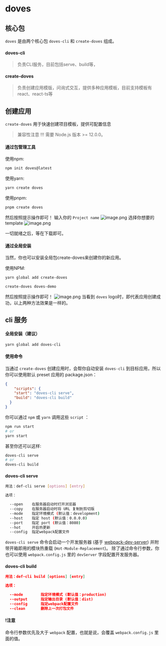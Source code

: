 # doves


## 核心包

`doves` 是由两个核心包 `doves-cli` 和 `create-doves` 组成。

#### doves-cli

> 负责CLI服务，目前包括serve、build等，

#### create-doves

> 负责创建应用模版，问询式交互，提供多种应用模板，目前支持模板有react、react-ts等

## 创建应用

`create-doves` 用于快速创建项目模板，提供可配置信息

> 兼容性注意 !!!
 需要 Node.js 版本 >= 12.0.0。


#### 通过包管理工具

使用npm:
```bash
npm init doves@latest
```

使用yarn:
```bash
yarn create doves
```

使用pnpm:
```bash
pnpm create doves
```
然后按照提示操作即可！
输入你的 `Project name`
![image.png](https://p1-juejin.byteimg.com/tos-cn-i-k3u1fbpfcp/9623f5940f864eefa0f3bfab7d248c4f~tplv-k3u1fbpfcp-watermark.image?)
选择你想要的 template
![image.png](https://p6-juejin.byteimg.com/tos-cn-i-k3u1fbpfcp/2e07f4ffd76746a08e64a79a6962bbf4~tplv-k3u1fbpfcp-watermark.image?)


一切就绪之后，等在下载即可。

#### 通过全局安装

当然，你也可以安装全局包create-doves来创建你的新应用。



使用NPM:
```bash
yarn global add create-doves

create-doves doves-demo
```

然后按照提示操作即可！
![image.png](https://p1-juejin.byteimg.com/tos-cn-i-k3u1fbpfcp/1ab7b1cea60c4f89887b20da998e88aa~tplv-k3u1fbpfcp-watermark.image?)
当看到 `doves` logo时，即代表应用创建成功，以上两种方法效果是一样的。


## cli 服务

#### 全局安装（建议）

```bash
yarn global add doves-cli
```

#### 使用命令

当通过 `create-doves` 创建应用时，会帮你自动安装 `doves-cli` 到目标应用，所以你可以使用默认 preset 应用的 package.json：

```json
{
	"scripts": {
    "start": "doves-cli serve",
    "build": "doves-cli build"
  }
}
```

你可以通过 `npm` 或 `yarn` 调用这些 `script` ：

```bash
npm run start
# or
yarn start
```

甚至你还可以这样:

```bash
doves-cli serve
# or
doves-cli build
```

#### doves-cli serve

```bash
用法：def-cli serve [options] [entry]

选项：

  --open    在服务器启动时打开浏览器
  --copy    在服务器启动时将 URL 复制到剪切版
  --mode    指定环境模式 (默认值：development)
  --host    指定 host (默认值：0.0.0.0)
  --port    指定 port (默认值：8080)
  --hot     开启热更新
  --config  指定webpack配置文件
```

`doves-cli serve` 命令会启动一个开发服务器 (基于 [webpack-dev-server](https://github.com/webpack/webpack-dev-server)) 并附带开箱即用的模块热重载 (`Hot-Module-Replacement`)。
除了通过命令行参数，你也可以使用 `webpack.config.js` 里的 `devServer` 字段配置开发服务器。

#### doves-cli build

```json
用法：def-cli build [options] [entry]

选项：

  --mode        指定环境模式 (默认值：production)
  --output      指定输出目录 (默认值：dist)
  --config      指定webpack配置文件
  --clean       删除上一次打包文件
```

#### !注意

命令行参数优先及大于 `webpack` 配置，也就是说，会覆盖 `webpack.config.js` 里面的值。